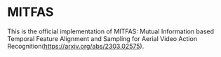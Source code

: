 # MITFAS
This is the official implementation of MITFAS: Mutual Information based Temporal Feature Alignment and Sampling for Aerial Video Action Recognition(https://arxiv.org/abs/2303.02575).
